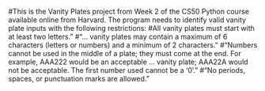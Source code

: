 #This is the Vanity Plates project from Week 2 of the CS50 Python course available online from Harvard. The program needs to identify valid vanity plate inputs with the following restrictions: #All vanity plates must start with at least two letters.” #“… vanity plates may contain a maximum of 6 characters (letters or numbers) and a minimum of 2 characters.” #“Numbers cannot be used in the middle of a plate; they must come at the end. For example, AAA222 would be an acceptable … vanity plate; AAA22A would not be acceptable. The first number used cannot be a ‘0’.” #“No periods, spaces, or punctuation marks are allowed.”
